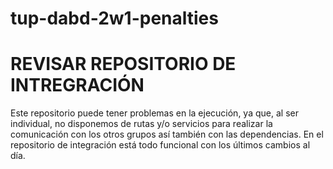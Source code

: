# tup-dabd-2w1-penalties

# REVISAR REPOSITORIO DE INTREGRACIÓN
Este repositorio puede tener problemas en la ejecución, ya que, al ser individual, no disponemos de rutas y/o servicios para realizar la comunicación con los otros grupos así también con las dependencias. En el repositorio de integración está todo funcional con los últimos cambios al día.